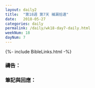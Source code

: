 ```yaml
---
layout: daily2
title:  "第18週 第7天 補漏拾遺"
date:   2018-05-27
categories: daily
permalink: /daily/wk18-day7-daily.html
weekNum: 18
dayNum: 7
---
```


{%- include BibleLinks.html -%}

### 禱告：


### 筆記與回應：
